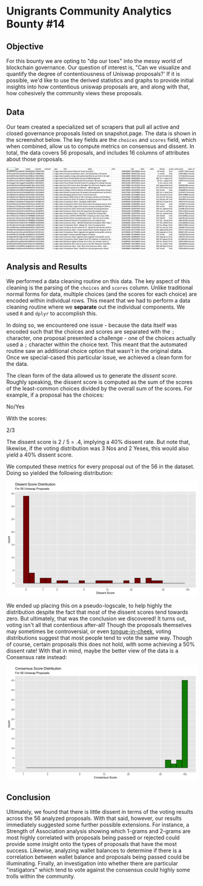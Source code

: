 # Unigrants Community Analytics Bounty #14

## Objective

For this bounty we are opting to "dip our toes" into the messy world of blockchain governance. Our question of interest is, "Can we visualize and quantify the degree of contentiousness of Uniswap proposals?' If it is possible, we'd like to use the derived statistics and graphs to provide initial insights into how contentious uniswap proposals are, and along with that, how cohesively the community views these proposals.

## Data

Our team created a specialized set of scrapers that pull all active and closed governance proposals listed on snapshot.page. The data is shown in the screenshot below. The key fields are the `choices` and `scores` field, which when combined, allow us to compute metrics on consensus and dissent. In total, the data covers 56 proposals, and includes 16 columns of attributes about those proposals.

![A screencap of the Data](data.png)

## Analysis and Results

We performed a data cleaning routine on this data. The key aspect of this cleaning is the parsing of the `choices` and `scores` column. Unlike traditional normal forms for data, multiple choices (and the scores for each choice) are encoded within individual rows. This meant that we had to perform a data cleaning routine where we **separate** out the individual components. We used `R` and `dplyr` to accomplish this.

In doing so, we encountered one issue - because the data itself was encoded such that the choices and scores are separated with the `;` character, one proposal presented a challenge - one of the choices actually used a `;` character within the choice text. This meant that the automated routine saw an additional choice option that wasn't in the original data. Once we special-cased this particular issue, we achieved a clean form for the data.

The clean form of the data allowed us to generate the *dissent score*. Roughly speaking, the dissent score is computed as the sum of the scores of the least-common choices divided by the overall sum of the scores. For example, if a proposal has the choices:

No/Yes

With the scores:

2/3

The dissent score is 2 / 5 = .4, implying a 40% dissent rate. But note that, likewise, if the voting distribution was 3 Nos and 2 Yeses, this would also yield a 40% dissent score.

We computed these metrics for every proposal out of the 56 in the dataset. Doing so yielded the following distribution:

![Dissent Score Distribution](dissent.png)

We ended up placing this on a pseudo-logscale, to help highly the distribution despite the fact that most of the dissent scores tend towards zero. But ultimately, that was the conclusion we discovered! It turns out, voting isn't all that contentious after-all! Though the proposals themselves may sometimes be controversial, or even [tongue-in-cheek](https://snapshot.org/#/uniswap/proposal/QmTj8EWNTTinpDa9aXZdVkhzPBXD2monu6ZFV1dfoojR2f), voting distributions suggest that most people tend to vote the same way. Though of course, certain proposals this does not hold, with some achieving a 50% dissent rate! With that in mind, maybe the better view of the data is a Consensus rate instead:

![Consensus Score Distribution](consensus.png)

## Conclusion

Ultimately, we found that there is little dissent in terms of the voting results across the 56 analyzed proposals. With that said, however, our results immediately suggested some further possible extensions. For instance, a Strength of Association analysis showing which 1-grams and 2-grams are most highly correlated with proposals being passed or rejected could provide some insight onto the types of proposals that have the most success. Likewise, analyzing wallet balances to determine if there is a correlation between wallet balance and proposals being passed could be illuminating. Finally, an investigation into whether there are particular "instigators" which tend to vote against the consensus could highly some trolls within the community.
